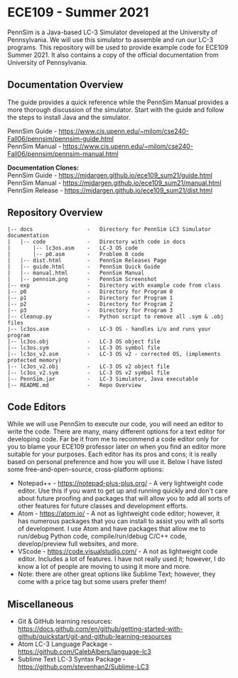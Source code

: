 # ECE109 - Summer 2021

PennSim is a Java-based LC-3 Simulator developed at the University of Pennsylvania. We will use this simulator to assemble and run our LC-3 programs. This repository will be used to provide example code for ECE109 Summer 2021. It also contains a copy of the official documentation from University of Pennsylvania.  

## Documentation Overview

The guide provides a quick reference while the PennSim Manual provides a more thorough discussion of the simulator. Start with the guide and follow the steps to install Java and the simulator.  

PennSim Guide - https://www.cis.upenn.edu/~milom/cse240-Fall06/pennsim/pennsim-guide.html  
PennSim Manual - https://www.cis.upenn.edu/~milom/cse240-Fall06/pennsim/pennsim-manual.html  

**Documentation Clones:**  
PennSim Guide - https://mjdargen.github.io/ece109_sum21/guide.html  
PennSim Manual - https://mjdargen.github.io/ece109_sum21/manual.html  
PennSim Release - https://mjdargen.github.io/ece109_sum21/dist.html

## Repository Overview
```
|-- docs                 -   Directory for PennSim LC3 Simulator documentation
|   |-- code             -   Directory with code in docs
|       |-- lc3os.asm    -   LC-3 OS code
|       |-- p0.asm       -   Problem 0 code
|   |-- dist.html        -   PennSim Releases Page
|   |-- guide.html       -   PennSim Quick Guide
|   |-- manual.html      -   PennSim Manual
|   |-- pennsim.png      -   PennSim Screenshot
|-- exp                  -   Directory with example code from class
|-- p0                   -   Directory for Program 0
|-- p1                   -   Directory for Program 1
|-- p2                   -   Directory for Program 2
|-- p3                   -   Directory for Program 3
|-- cleanup.py           -   Python script to remove all .sym & .obj files
|-- lc3os.asm            -   LC-3 OS - handles i/o and runs your program
|-- lc3os.obj            -   LC-3 OS object file
|-- lc3os.sym            -   LC-3 OS symbol file
|-- lc3os_v2.asm         -   LC-3 OS v2 - corrected OS, (implements protected memory)
|-- lc3os_v2.obj         -   LC-3 OS v2 object file
|-- lc3os_v2.sym         -   LC-3 OS v2 symbol file
|-- PennSim.jar          -   LC-3 Simulator, Java executable
|-- README.md            -   Repo Overview
```

## Code Editors
While we will use PennSim to execute our code, you will need an editor to write the code. There are many, many different options for a text editor for developing code. Far be it from me to recommend a code editor only for you to blame your ECE109 professor later on when you find an editor more suitable for your purposes. Each editor has its pros and cons; it is really based on personal preference and how you will use it. Below I have listed some free-and-open-source, cross-platform options:  
* Notepad++ - https://notepad-plus-plus.org/ - A very lightweight code editor. Use this if you want to get up and running quickly and don't care about future proofing and packages that will allow you to add all sorts of other features for future classes and development efforts.
* Atom - https://atom.io/ - A not as lightweight code editor; however, it has numerous packages that you can install to assist you with all sorts of development. I use Atom and have packages that allow me to run/debug Python code, compile/run/debug C/C++ code, develop/preview full websites, and more.
* VScode - https://code.visualstudio.com/ - A not as lightweight code editor. Includes a lot of features. I have not really used it; however, I do know a lot of people are moving to using it more and more.
* Note: there are other great options like Sublime Text; however, they come with a price tag but some users prefer them!  

## Miscellaneous  
* Git & GitHub learning resources: https://docs.github.com/en/github/getting-started-with-github/quickstart/git-and-github-learning-resources
* Atom LC-3 Language Package - https://github.com/CalebAlbers/language-lc3
* Sublime Text LC-3 Syntax Package - https://github.com/stevenhan2/Sublime-LC3

